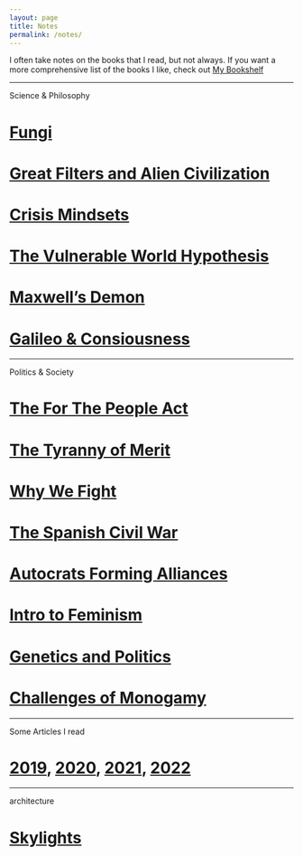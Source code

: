 ```yaml
---
layout: page
title: Notes
permalink: /notes/
---
```


I often take notes on the books that I read, but not always. If you want a more comprehensive list of the books I like, check out [My Bookshelf](/bookshelf)

---
Science & Philosophy

# [Fungi](entangled-life)
# [Great Filters and Alien Civilization](where-are-they)
# [Crisis Mindsets](crisis-mindsets)
# [The Vulnerable World Hypothesis](vulnerable-world)
# [Maxwell’s Demon](maxwell-demon)
# [Galileo & Consiousness](galileo-consiousness)

---
Politics & Society
# [The For The People Act](disclose-act)
# [The Tyranny of Merit](tyranny-of-merit)
# [Why We Fight](why-we-fight)
# [The Spanish Civil War](spanish-civil-war)
# [Autocrats Forming Alliances](bad-guys-winning)
# [Intro to Feminism](bell-hooks-feminism)
# [Genetics and Politics](genetics-politics)
# [Challenges of Monogamy](playing-monogamy)

---
Some Articles I read
# [2019](articles-2019), [2020](articles-2020), [2021](articles-2021), [2022](articles-2022)

---
architecture
# [Skylights](skylights)

